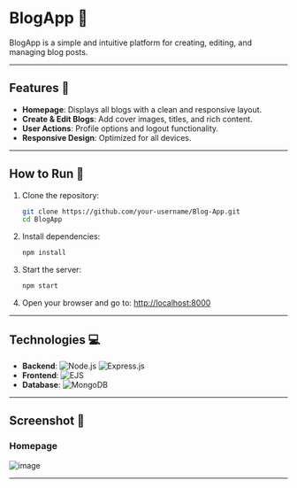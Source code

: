 # BlogApp 📝

BlogApp is a simple and intuitive platform for creating, editing, and managing blog posts.

---

## Features 🌟

- **Homepage**: Displays all blogs with a clean and responsive layout.
- **Create & Edit Blogs**: Add cover images, titles, and rich content.
- **User Actions**: Profile options and logout functionality.
- **Responsive Design**: Optimized for all devices.

---

## How to Run 🚀

1. Clone the repository:
   ```bash
   git clone https://github.com/your-username/Blog-App.git
   cd BlogApp
   ```

2. Install dependencies:
   ```bash
   npm install
   ```

3. Start the server:
   ```bash
   npm start
   ```

4. Open your browser and go to: [http://localhost:8000](http://localhost:8000)

---

## Technologies 💻

- **Backend**: ![Node.js](https://img.shields.io/badge/Node.js-43853D?style=for-the-badge&logo=node.js&logoColor=white) ![Express.js](https://img.shields.io/badge/Express.js-404D59?style=for-the-badge)
- **Frontend**: ![EJS](https://img.shields.io/badge/EJS-FF2D20?style=for-the-badge&logoColor=white)
- **Database**: ![MongoDB](https://img.shields.io/badge/MongoDB-4EA94B?style=for-the-badge&logo=mongodb&logoColor=white)

---

## Screenshot 📸

### Homepage
![image](https://github.com/user-attachments/assets/70c300f4-3b72-49c2-8d9e-6d70fed6f123)





---

